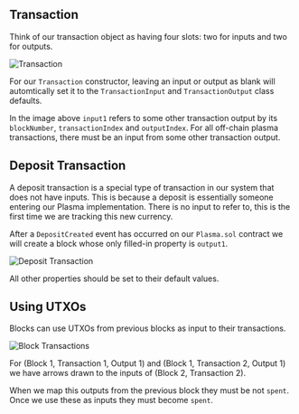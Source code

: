 ## Transaction

Think of our transaction object as having four slots: two for inputs and two for outputs.

![Transaction](https://res.cloudinary.com/divzjiip8/image/upload/c_scale,h_387/v1553712792/Transaction_wyrfqv.png)

For our `Transaction` constructor, leaving an input or output as blank will automtically set it to the `TransactionInput` and `TransactionOutput` class defaults.

In the image above `input1` refers to some other transaction output by its `blockNumber`, `transactionIndex` and `outputIndex`. For all off-chain plasma transactions, there must be an input from some other transaction output. 

## Deposit Transaction

A deposit transaction is a special type of transaction in our system that does not have inputs. This is because a deposit is essentially someone entering our Plasma implementation. There is no input to refer to, this is the first time we are tracking this new currency.

After a `DepositCreated` event has occurred on our `Plasma.sol` contract we will create a block whose only filled-in property is `output1`.

![Deposit Transaction](https://res.cloudinary.com/divzjiip8/image/upload/c_scale,h_387/v1553713346/DepositTransaction_gbhca1.png)

All other properties should be set to their default values.

## Using UTXOs

Blocks can use UTXOs from previous blocks as input to their transactions.

![Block Transactions](https://res.cloudinary.com/divzjiip8/image/upload/c_scale,h_372/v1553801107/BlockTransactions_eclwq3.png)

For (Block 1, Transaction 1, Output 1) and (Block 1, Transaction 2, Output 1) we have arrows drawn to the inputs of (Block 2, Transaction 2). 

When we map this outputs from the previous block they must be not `spent`. Once we use these as inputs they must become `spent`. 